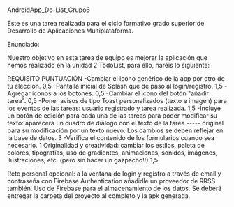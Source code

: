 # 
AndroidApp_Do-List_Grupo6

Este es una tarea realizada para el ciclo formativo grado superior de Desarrollo de Aplicaciones Multiplataforma.

Enunciado:

Nuestro objetivo en esta tarea de equipo es mejorar la aplicación que hemos realizado en la unidad 2 TodoList, para ello, haréis lo siguiente:

REQUISITO	PUNTUACIÓN 
-Cambiar el icono genérico de la app por otro de tu elección.   0,5
-Pantalla inicial de Splash que de paso al login/registro.   1,5
-Agregar iconos a los botones.	  0,5
-Cambiar el icono del botón "añadir tarea".  0,5
-Poner avisos de tipo Toast personalizados (texto e imagen) para los eventos de las tareas: usuario registrado y tarea realizada.   1,5
-Incluye un botón de edición para cada una de las tareas para poder modificar su texto: aparecerá un cuadro de diálogo con el texto de la tarea ----- original para su modificación por un texto nuevo. Los cambios se deben reflejar en la base de datos.  3
-Verifica el contenido de los formularios cuando sea necesario.  1
Originalidad y creatividad: cambiar los estilos, paleta de colores, tipografías, uso de gradientes, animaciones, sonidos, imágenes, ilustraciones, etc. (pero sin hacer un gazpacho!!)	1,5
 

Reto personal opcional: a la ventana de login y registro a través de email y contraseña con Firebase Authentication añadidle un proveedor de RRSS también.
Uso de Firebase para el almacenamiento de los datos.
Se deberá entregar la carpeta del proyecto al completo y la apk generada.
